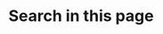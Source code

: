 ---
title: "Search in this page" # in any language you want
layout: "search" # is necessary
# url: "/archive"
summary: "search"
---
